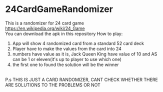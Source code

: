 # 24CardGameRandomizer

This is a randomizer for 24 card game<br/>
https://en.wikipedia.org/wiki/24_Game<br/>
You can download the apk in this repository
How to play:
1. App will show 4 randomized card from a standard 52 card deck
2. Player have to make the values from the card into 24
3. numbers have value as it is, Jack Queen King have value of 10 and AS can be 1 or eleven(it's up to player to use which one)
4. the first one to found the solution will be the winner
<br />
P.s 
THIS IS JUST A CARD RANDOMIZER, CANT CHECK WHETHER THERE ARE SOLUTIONS TO THE PROBLEMS OR NOT

